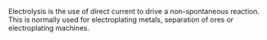 Electrolysis is the use of direct current to drive a non-spontaneous reaction. This is normally used for electroplating metals, separation of ores or electroplating machines.